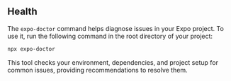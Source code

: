 ## Health

The `expo-doctor` command helps diagnose issues in your Expo project. To use it, run the following command in the root directory of your project:

```bash
npx expo-doctor
```

This tool checks your environment, dependencies, and project setup for common issues, providing recommendations to resolve them.
